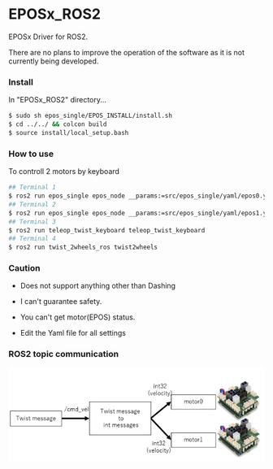 # EPOSx_ROS2
EPOSx Driver for ROS2.

There are no plans to improve the operation of the software as it is not currently being developed.

### Install

In "EPOSx_ROS2" directory...

```bash
$ sudo sh epos_single/EPOS_INSTALL/install.sh
$ cd ../../ && colcon build
$ source install/local_setup.bash
```

### How to use

To controll 2 motors by keyboard

```bash
## Terminal 1
$ ros2 run epos_single epos_node __params:=src/epos_single/yaml/epos0.yaml
## Terminal 2
$ ros2 run epos_single epos_node __params:=src/epos_single/yaml/epos1.yaml
## Terminal 3
$ ros2 run teleop_twist_keyboard teleop_twist_keyboard
## Terminal 4
$ ros2 run twist_2wheels_ros twist2wheels
```

### Caution

- Does not support anything other than Dashing

- I can't guarantee safety.

- You can't get motor(EPOS) status.

- Edit the Yaml file for all settings



### ROS2 topic communication

![image](pictures_for_readme/image.png)
